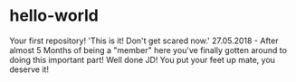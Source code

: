 # hello-world
Your first repository! 'This is it! Don't get scared now.'
27.05.2018 - After almost 5 Months of being a "member" here you've finally gotten around to doing this important part!
Well done JD! You put your feet up mate, you deserve it!
